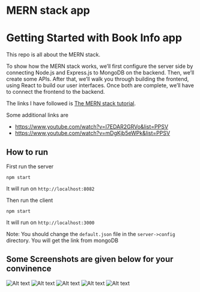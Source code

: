 # MERN stack app
# Getting Started with Book Info app

This repo is all about the MERN stack. 

To show how the MERN stack works, we’ll first configure the server side by connecting Node.js and Express.js to MongoDB on the backend. Then, we’ll create some APIs. After that, we’ll walk you through building the frontend, using React to build our user interfaces. Once both are complete, we’ll have to connect the frontend to the backend.

The links I have followed is [The MERN stack tutorial](https://blog.logrocket.com/mern-stack-tutorial/).

Some additional links are 
- https://www.youtube.com/watch?v=I7EDAR2GRVo&list=PPSV
- https://www.youtube.com/watch?v=mDgKjb5eWPk&list=PPSV




## How to run

First run the server
``` 
npm start
```
It will run on `http://localhost:8082`

Then run the client
```
npm start
```
It will run on `http://localhost:3000`

Note: You should change the `default.json` file in the `server->config` directory. You will get the link from mongoDB


## Some Screenshots are given below for your convinence

![Alt text](https://github.com/NaheedRayan/book_info_mern_app/blob/main/1.png)
![Alt text](https://github.com/NaheedRayan/book_info_mern_app/blob/main/2.png)
![Alt text](https://github.com/NaheedRayan/book_info_mern_app/blob/main/3.png)
![Alt text](https://github.com/NaheedRayan/book_info_mern_app/blob/main/4.png)
![Alt text](https://github.com/NaheedRayan/book_info_mern_app/blob/main/5.png)

